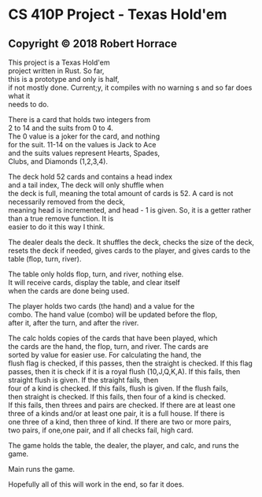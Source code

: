 CS 410P Project - Texas Hold'em
=======

## Copyright © 2018 Robert Horrace

This project is a Texas Hold'em  
project written in Rust. So far,  
this is a prototype and only is half,  
if not mostly done. Current;y, it compiles
with no warning s and so far does what it  
needs to do.  

There is a card that holds two integers from  
2 to 14 and the suits from 0 to 4.  
The 0 value is a joker for the card, and nothing  
for the suit. 11-14 on the values is Jack to Ace  
and the suits values represent Hearts, Spades,  
Clubs, and Diamonds (1,2,3,4).

The deck hold 52 cards and contains a head index  
and a tail index, The deck will only shuffle when  
the deck is full, meaning the total amount of cards
is 52. A card is not necessarily removed from the deck,  
meaning head is incremented, and head - 1 is given. So,
it is a getter rather than a true remove function. It is  
easier to do it this way I think.

The dealer deals the deck. It shuffles the deck, checks the
size of the deck, resets the deck if needed, gives cards to 
the player, and gives cards to the table (flop, turn, river). 

The table only holds flop, turn, and river, nothing else.  
It will receive cards, display the table, and clear itself  
when the cards are done being used.

The player holds two cards (the hand) and a value for the  
combo. The hand value (combo) will be updated before the flop,  
after it, after the turn, and after the river.  

The calc holds copies of the cards that have been played, which  
the cards are the hand, the flop, turn, and river. The cards are  
sorted by value for easier use. For calculating the hand, the  
flush flag is checked, if this passes, then the straight is checked.
If this flag passes, then it is check if it is a royal flush (10,J,Q,K,A).
If this fails, then straight flush is given. If the straight fails, then   
four of a kind is checked. If this fails, flush is given. If the flush fails,  
then straight is checked. If this fails, then four of a kind is checked.  
If this fails, then threes and pairs are checked. If there are at least one  
three of a kinds and/or at least one pair, it is a full house. If there is  
one three of a kind, then three of kind. If there are two or more pairs,  
two pairs, if one,one pair, and if all checks fail, high card.

The game holds the table, the dealer, the player, and calc, and runs the game.

Main runs the game.

Hopefully all of this will work in the end, so far it does.
